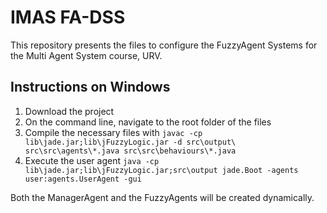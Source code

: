 # IMAS FA-DSS

This repository presents the files to configure the FuzzyAgent Systems for the Multi Agent System course, URV.
 
## Instructions on Windows

1) Download the project
2) On the command line, navigate to the root folder of the files
3) Compile the necessary files with ```javac -cp lib\jade.jar;lib\jFuzzyLogic.jar -d src\output\ src\src\agents\*.java src\src\behaviours\*.java```
4) Execute the user agent ```java -cp lib\jade.jar;lib\jFuzzyLogic.jar;src\output jade.Boot -agents user:agents.UserAgent -gui``` 

Both the ManagerAgent and the FuzzyAgents will be created dynamically. 
